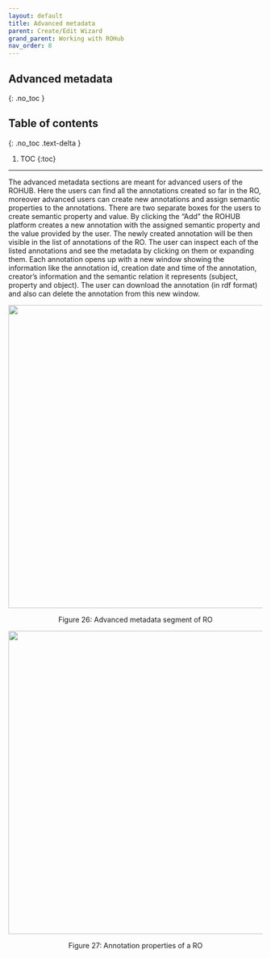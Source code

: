 ```yaml
---
layout: default
title: Advanced metadata
parent: Create/Edit Wizard
grand_parent: Working with ROHub
nav_order: 8
---
```


## Advanced metadata
{: .no_toc }
## Table of contents
{: .no_toc .text-delta }

1. TOC
{:toc}
---------
The advanced metadata sections are meant for advanced users of the ROHUB. Here the users can find all the annotations created so far in the RO, moreover advanced users can create new annotations and assign semantic properties to the annotations. There are two separate boxes for the users to create semantic property and value. By clicking the “Add” the ROHUB platform creates a new annotation with the assigned semantic property and the value provided by the user. The newly created annotation will be then visible in the list of annotations of the RO. The user can inspect each of the listed annotations and see the metadata by clicking on them or expanding them. Each annotation opens up with a new window showing the information like the annotation id, creation date and time of the annotation, creator’s information and the semantic relation it represents (subject, property and object). The user can download the annotation (in rdf format) and also can delete the annotation from this new window.
<p align="center"> <img src="https://box.psnc.pl/f/1992fc8ca2/?raw=1" width="600"> </p>
<div align="center"> Figure 26: Advanced metadata segment of RO </div>

<p align="center"> <img src="https://box.psnc.pl/f/34a21383e7/?raw=1" width="600"> </p>
<div align="center"> Figure 27: Annotation properties of a RO </div>
